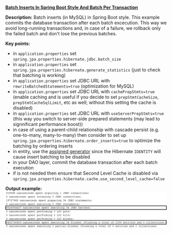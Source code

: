 
**[Batch Inserts In Spring Boot Style And Batch Per Transaction](https://github.com/andreipall/Spring-Boot-JPA/tree/master/HibernateSpringBootBatchInsertsSpringStyleBatchPerTransaction)**

**Description:** Batch inserts (in MySQL) in Spring Boot style. This example commits the database transaction after each batch excecution. This way we avoid long-running transactions and, in case of a failure, we rollback only the failed batch and don't lose the previous batches.

**Key points:**
- in `application.properties` set `spring.jpa.properties.hibernate.jdbc.batch_size`
- in `application.properties` set `spring.jpa.properties.hibernate.generate_statistics` (just to check that batching is working)
- in `application.properties` set JDBC URL with `rewriteBatchedStatements=true` (optimization for MySQL)
- in `application.properties` set JDBC URL with `cachePrepStmts=true` (enable caching and is useful if you decide to set `prepStmtCacheSize`, `prepStmtCacheSqlLimit`, etc as well; without this setting the cache is disabled)
- in `application.properties` set JDBC URL with `useServerPrepStmts=true` (this way you switch to server-side prepared statements (may lead to signnificant performance boost))
- in case of using a parent-child relationship with cascade persist (e.g. one-to-many, many-to-many) then consider to set up `spring.jpa.properties.hibernate.order_inserts=true` to optimize the batching by ordering inserts
- in entity, use the [assigned generator](https://vladmihalcea.com/how-to-combine-the-hibernate-assigned-generator-with-a-sequence-or-an-identity-column/) since the Hibernate `IDENTITY` will cause insert batching to be disabled
- in your DAO layer, commit the database transaction after each batch execution
- if is not needed then ensure that Second Level Cache is disabled via `spring.jpa.properties.hibernate.cache.use_second_level_cache=false`
   
**Output example:**
![](https://github.com/andreipall/Spring-Boot-JPA/blob/master/HibernateSpringBootBatchInsertsSpringStyle/batch%20inserts%20in%20spring%20boot%20style.png)

